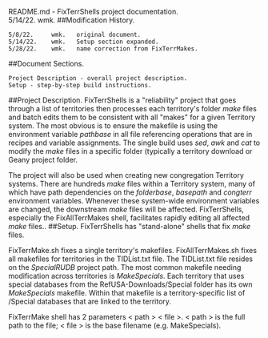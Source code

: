 README.md - FixTerrShells project documentation.<br>
5/14/22.	wmk.
##Modification History.
<pre><code>5/8/22.     wmk.   original document.
5/14/22.    wmk.   Setup section expanded.
5/28/22.    wmk.   name correction from FixTerrMakes.
</code></pre>
##Document Sections.
<pre><code>Project Description - overall project description.
Setup - step-by-step build instructions.
</code></pre>
##Project Description.
FixTerrShells is a "reliability" project that goes through a list of territories
then processes each territory's folder *make* files
and batch edits them to be consistent with all "makes" for a given
Territory system. The most obvious is to ensure the makefile is using the
environment variable *pathbase* in all file referencing operations that
are in recipes and variable assignments. The single build uses *sed*, *awk* and
*cat* to modify the *make* files in a specific folder (typically a territory
download or Geany project folder.

The project will also be used when creating new congregation Territory
systems. There are hundreds *make* files within a Territory system, many
of which have path dependencies on the *folderbase*, *basepath* and
*congterr* environment variables. Whenever these system-wide environment
variables are changed, the downstream *make* files will be
affected. FixTerrShells, especially the FixAllTerrMakes shell, facilitates rapidly
editing all affected *make* files..
##Setup.
FixTerrShells has  "stand-alone" shells that fix *make* files.

FixTerrMake.sh fixes a single territory's makefiles. FixAllTerrMakes.sh fixes all
makefiles for territories in the TIDList.txt file. The TIDList.txt file resides
on the *SpecialRUDB* project path. The most common makefile needing modification
across territories is *MakeSpecials*. Each territory that uses special databases
from the RefUSA-Downloads/Special folder has its own *MakeSpecials* makefile. Within
that makefile is a territory-specific list of /Special databases that are linked
to the territory.

FixTerrMake shell has 2 parameters < path > < file >. < path > is the
full path to the file; < file > is the base filename (e.g. MakeSpecials).
